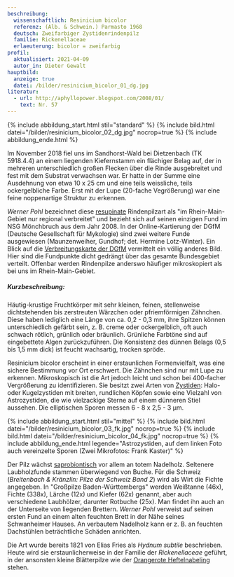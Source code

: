 ```yaml
---
beschreibung:
  wissenschaftlich: Resinicium bicolor
  referenz: (Alb. & Schwein.) Parmasto 1968
  deutsch: Zweifarbiger Zystidenrindenpilz
  familie: Rickenellaceae
  erlaeuterung: bicolor = zweifarbig
profil:
  aktualisiert: 2021-04-09
  autor_in: Dieter Gewalt
hauptbild:
  anzeige: true
  datei: /bilder/resinicium_bicolor_01_dg.jpg
literatur:
  - url: http://aphyllopower.blogspot.com/2008/01/
    text: Nr. 57
---
```

{% include abbildung_start.html stil="standard" %}
{% include bild.html datei="/bilder/resinicium_bicolor_02_dg.jpg" nocrop=true %}
{% include abbildung_ende.html %}

Im November 2018 fiel uns im Sandhorst-Wald bei Dietzenbach (TK 5918.4.4) an einem liegenden Kiefernstamm ein flächiger Belag auf, der in mehreren unterschiedlich großen Flecken über die Rinde ausgebreitet und fest mit dem Substrat verwachsen war. Er hatte in der Summe eine Ausdehnung von etwa 10 x 25 cm und eine teils weissliche, teils ockergelbliche Farbe. Erst mit der Lupe (20-fache Vegrößerung) war eine feine noppenartige Struktur zu erkennen.  

*Werner Pohl* bezeichnet diese [resupinate](<resupinat "Glossar">) Rindenpilzart als "im Rhein-Main-Gebiet nur regional verbreitet" und bezieht sich auf seinen einzigen Fund im NSG Mönchbruch aus dem Jahr 2008. In der Online-Kartierung der DGfM (Deutsche Gesellschaft für Mykologie) sind zwei weitere Funde ausgewiesen (Maunzenweiher, Gundhof; det. Hermine Lotz-Winter). Ein Blick auf die [Verbreitungskarte der DGfM](http://www.pilze-deutschland.de/organismen/resinicium-bicolor-alb-schwein-parmasto-1968-1) vermittelt ein völlig anderes Bild. Hier sind die Fundpunkte dicht gedrängt über das gesamte Bundesgebiet verteilt. Offenbar werden Rindenpilze anderswo häufiger mikroskopiert als bei uns im Rhein-Main-Gebiet.

##### Kurzbeschreibung:

Häutig-krustige Fruchtkörper mit sehr kleinen, feinen, stellenweise dichtstehenden bis zerstreuten Wärzchen oder pfriemförmigen Zähnchen. Diese haben lediglich eine Länge von ca. 0,2 - 0,3 mm, ihre Spitzen können unterschiedlich gefärbt sein, z. B. creme oder ockergelblich, oft auch schwach rötlich, grünlich oder bräunlich. Grünliche Farbtöne sind auf eingebettete Algen zurückzuführen. Die Konsistenz des dünnen Belags (0,5 bis 1,5 mm dick) ist feucht wachsartig, trocken spröde.

Resinicium bicolor erscheint in einer erstaunlichen Formenvielfalt, was eine sichere Bestimmung vor Ort erschwert. Die Zähnchen sind nur mit Lupe zu erkennen. Mikroskopisch ist die Art jedoch leicht und schon bei 400-facher Vergrößerung zu identifizieren. Sie besitzt zwei Arten von [Zystiden](Zystiden "Glossar"): Halo- oder Kugelzystiden mit breiten, rundlichen Köpfen sowie eine Vielzahl von Astrozystiden, die wie vielzackige Sterne auf einem dünneren Stiel aussehen. Die elliptischen Sporen messen 6 - 8 x 2,5 - 3 µm.

{% include abbildung_start.html stil="mittel" %}
{% include bild.html datei="/bilder/resinicium_bicolor_03_fk.jpg" nocrop=true %}
{% include bild.html datei="/bilder/resinicium_bicolor_04_fk.jpg" nocrop=true %}
{% include abbildung_ende.html legende="Astrozystiden, auf dem linken Foto auch vereinzelte Sporen   (Zwei Mikrofotos: Frank Kaster)" %}

Der Pilz wächst [saprobiontisch](saprobiontisch "Glossar") vor allem an totem Nadelholz. Seltenere Laubholzfunde stammen überwiegend von Buche. Für die Schweiz (*Breitenbach & Kränzlin: Pilze der Schweiz Band 2*) wird als Wirt die Fichte angegeben. In "Großpilze Baden-Württembergs" werden Weißtanne (46x), Fichte (338x), Lärche (12x) und Kiefer (62x) genannt, aber auch verschiedene Laubhölzer, darunter Rotbuche (25x). Man findet ihn auch an der Unterseite von liegenden Brettern. *Werner Pohl* verweist auf seinen ersten Fund an einem alten feuchten Brett in der Nähe seines Schwanheimer Hauses. An verbautem Nadelholz kann er z. B. an feuchten Dachstühlen beträchtliche Schäden anrichten.

Die Art wurde bereits 1821 von Elias Fries als *Hydnum subtile* beschrieben. Heute wird sie erstaunlicherweise in der Familie der *Rickenellaceae* geführt, in der ansonsten kleine Blätterpilze wie der [Orangerote Heftelnabeling](/pilze/rickenella-fibula) stehen.